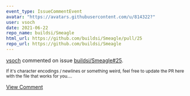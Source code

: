 ```yaml
---
event_type: IssueCommentEvent
avatar: "https://avatars.githubusercontent.com/u/814322?"
user: vsoch
date: 2021-06-22
repo_name: buildsi/Smeagle
html_url: https://github.com/buildsi/Smeagle/pull/25
repo_url: https://github.com/buildsi/Smeagle
---
```


<a href='https://github.com/vsoch' target='_blank'>vsoch</a> commented on issue <a href='https://github.com/buildsi/Smeagle/pull/25' target='_blank'>buildsi/Smeagle#25</a>.

<small>If it's character encodings / newlines or something weird, feel free to update the PR here with the file that works for you....</small>

<a href='https://github.com/buildsi/Smeagle/pull/25' target='_blank'>View Comment</a>